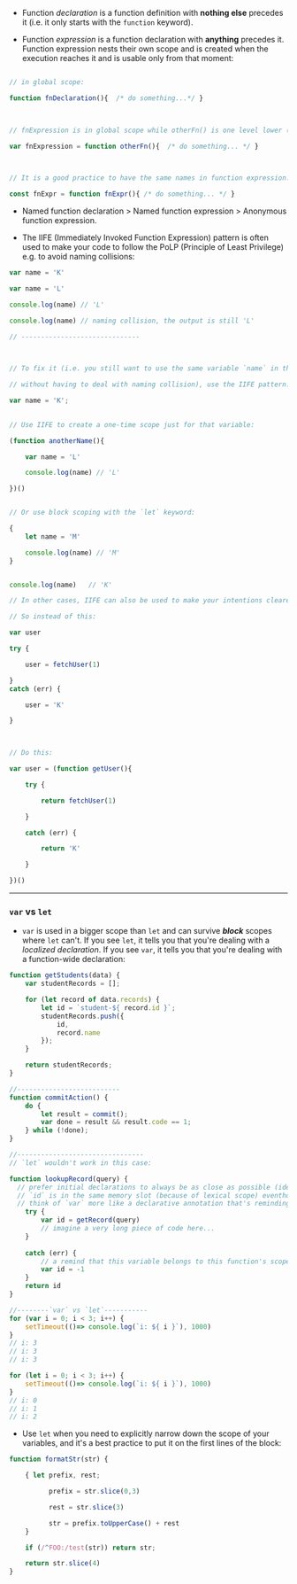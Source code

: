 - Function _declaration_ is a function definition with **nothing else** precedes it (i.e. it only starts with the `function` keyword).

- Function _expression_ is a function declaration with **anything** precedes it. Function expression nests their own scope and is created when the execution reaches it and is usable only from that moment:

```javascript

// in global scope:

function fnDeclaration(){  /* do something...*/ }

  

// fnExpression is in global scope while otherFn() is one level lower (i.e. in its own scope):

var fnExpression = function otherFn(){  /* do something... */ }

  

// It is a good practice to have the same names in function expression:

const fnExpr = function fnExpr(){ /* do something... */ }

```

- Named function declaration > Named function expression > Anonymous function expression.

- The IIFE (Immediately Invoked Function Expression) pattern is often used to make your code to follow the PoLP (Principle of Least Privilege) e.g. to avoid naming collisions:

```javascript
var name = 'K'

var name = 'L'

console.log(name) // 'L'

console.log(name) // naming collision, the output is still 'L'

// ------------------------------

  

// To fix it (i.e. you still want to use the same variable `name` in the same scope

// without having to deal with naming collision), use the IIFE pattern:

var name = 'K';

  
// Use IIFE to create a one-time scope just for that variable:

(function anotherName(){

    var name = 'L'

    console.log(name) // 'L'

})()


// Or use block scoping with the `let` keyword:

{
    let name = 'M'

    console.log(name) // 'M'
}


console.log(name)   // 'K'

// In other cases, IIFE can also be used to make your intentions clearer when someone else read your code:

// So instead of this:

var user

try {

    user = fetchUser(1)

}
catch (err) {

    user = 'K'

}

  

// Do this:

var user = (function getUser(){

    try {

        return fetchUser(1)

    }

    catch (err) {

        return 'K'

    }

})()
```

---

### `var` vs `let`
- `var` is used in a bigger scope than `let` and can survive ***block*** scopes where `let` can't. If you see `let`, it tells you that you're dealing with a *localized declaration*. If you see `var`, it tells you that you're dealing with a function-wide declaration: 

```javascript
function getStudents(data) {
    var studentRecords = [];

    for (let record of data.records) {
        let id = `student-${ record.id }`;
        studentRecords.push({
            id,
            record.name
        });
    }

    return studentRecords;
}

//--------------------------
function commitAction() {
    do {
        let result = commit();
        var done = result && result.code == 1;
    } while (!done);
}

//--------------------------------
// `let` wouldn't work in this case:

function lookupRecord(query) {
  // prefer initial declarations to always be as close as possible (ideally, same line) to the first usage of the variable
  // `id` is in the same memory slot (because of lexical scope) eventhough it's redeclared
  // think of `var` more like a declarative annotation that's reminding you, each usage, where the variable comes from, no matter where I am in the function:
    try {
        var id = getRecord(query)
        // imagine a very long piece of code here...
    }
    
    catch (err) {
	    // a remind that this variable belongs to this function's scope:
        var id = -1
    }
    return id
}

//--------`var` vs `let`-----------
for (var i = 0; i < 3; i++) {
    setTimeout(()=> console.log(`i: ${ i }`), 1000)
}
// i: 3
// i: 3
// i: 3

for (let i = 0; i < 3; i++) {
    setTimeout(()=> console.log(`i: ${ i }`), 1000)
}
// i: 0
// i: 1
// i: 2
```


- Use `let` when you need to explicitly narrow down the scope of your variables, and it's a best practice to put it on the first lines of the block:

```javascript
function formatStr(str) {

    { let prefix, rest;

          prefix = str.slice(0,3)

          rest = str.slice(3)

          str = prefix.toUpperCase() + rest
    }

    if (/^FOO:/test(str)) return str;

    return str.slice(4)
}
```
